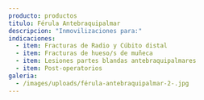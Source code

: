 ```yaml
---
producto: productos
titulo: Férula Antebraquipalmar
descripcion: "Inmovilizaciones para:"
indicaciones:
  - item: Fracturas de Radio y Cúbito distal
  - item: Fracturas de hueso/s de muñeca
  - item: Lesiones partes blandas antebraquipalmares
  - item: Post-operatorios
galeria:
  - /images/uploads/férula-antebraquipalmar-2-.jpg
---
```

